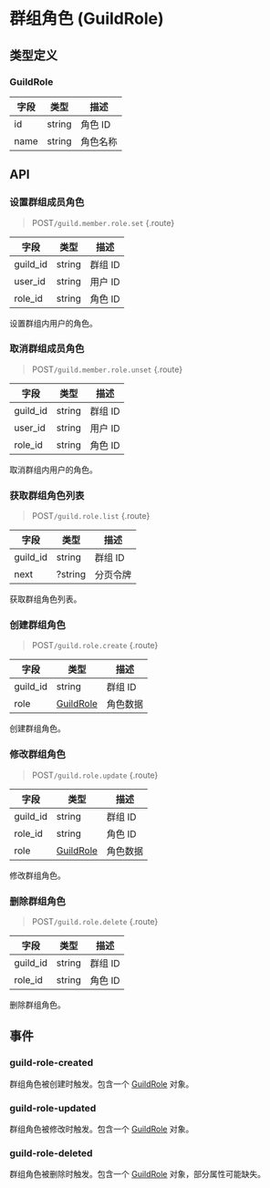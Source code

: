 # 群组角色 (GuildRole)

## 类型定义

### GuildRole

| 字段 | 类型 | 描述 |
| --- | --- | --- |
| id | string | 角色 ID |
| name | string | 角色名称 |

## API

### 设置群组成员角色

> <badge>POST</badge>`/guild.member.role.set` {.route}

| 字段 | 类型 | 描述 |
| --- | --- | --- |
| guild_id | string | 群组 ID |
| user_id | string | 用户 ID |
| role_id | string | 角色 ID |

设置群组内用户的角色。

### 取消群组成员角色

> <badge>POST</badge>`/guild.member.role.unset` {.route}

| 字段 | 类型 | 描述 |
| --- | --- | --- |
| guild_id | string | 群组 ID |
| user_id | string | 用户 ID |
| role_id | string | 角色 ID |

取消群组内用户的角色。

### 获取群组角色列表

> <badge>POST</badge>`/guild.role.list` {.route}

| 字段 | 类型 | 描述 |
| --- | --- | --- |
| guild_id | string | 群组 ID |
| next | ?string | 分页令牌 |

获取群组角色列表。

### 创建群组角色

> <badge>POST</badge>`/guild.role.create` {.route}

| 字段 | 类型 | 描述 |
| --- | --- | --- |
| guild_id | string | 群组 ID |
| role | [GuildRole](#guildrole) | 角色数据 |

创建群组角色。

### 修改群组角色

> <badge>POST</badge>`/guild.role.update` {.route}

| 字段 | 类型 | 描述 |
| --- | --- | --- |
| guild_id | string | 群组 ID |
| role_id | string | 角色 ID |
| role | [GuildRole](#guildrole) | 角色数据 |

修改群组角色。

### 删除群组角色

> <badge>POST</badge>`/guild.role.delete` {.route}

| 字段 | 类型 | 描述 |
| --- | --- | --- |
| guild_id | string | 群组 ID |
| role_id | string | 角色 ID |

删除群组角色。

## 事件

### guild-role-created

群组角色被创建时触发。包含一个 [GuildRole](#guildrole) 对象。

### guild-role-updated

群组角色被修改时触发。包含一个 [GuildRole](#guildrole) 对象。

### guild-role-deleted

群组角色被删除时触发。包含一个 [GuildRole](#guildrole) 对象，部分属性可能缺失。
